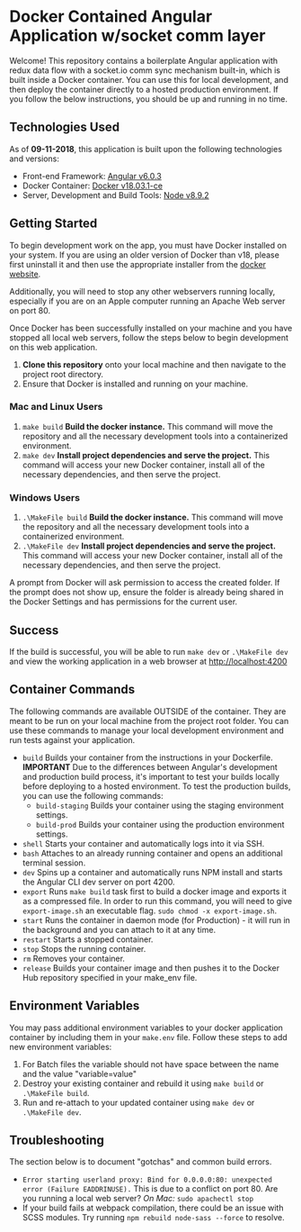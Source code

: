 # Docker Contained Angular Application w/socket comm layer

Welcome! This repository contains a boilerplate Angular application with redux data flow with a socket.io comm sync mechanism built-in, which is built inside a Docker container. You can use this for local development, and then deploy the container directly to a hosted production environment. If you follow the below instructions, you should be up and running in no time.

## Technologies Used

As of **09-11-2018**, this application is built upon the following technologies and versions:
- Front-end Framework:
    [Angular v6.0.3](https://angular.io)
- Docker Container:
    [Docker v18.03.1-ce](https://www.docker.com)
- Server, Development and Build Tools:
    [Node v8.9.2](https://nodejs.org/)

## Getting Started

To begin development work on the app, you must have Docker installed on your system. If you are using an older version of Docker than v18, please first uninstall it and then use the appropriate installer from the [docker website](https://docs.docker.com/engine/installation/).

Additionally, you will need to stop any other webservers running locally, especially if you are on an Apple computer running an Apache Web server on port 80.

Once Docker has been successfully installed on your machine and you have stopped all local web servers, follow the steps below to begin development on this web application.

1. **Clone this repository** onto your local machine and then navigate to the project root directory.
1. Ensure that Docker is installed and running on your machine.

### Mac and Linux Users

1. `make build`  **Build the docker instance.** This command will move the repository and all the necessary development tools into a containerized environment.
1. `make dev`  **Install project dependencies and serve the project.** This command will access your new Docker container, install all of the necessary dependencies, and then serve the project.

### Windows Users

1. `.\MakeFile build`  **Build the docker instance.** This command will move the repository and all the necessary development tools into a containerized environment.
1. `.\MakeFile dev`  **Install project dependencies and serve the project.** This command will access your new Docker container, install all of the necessary dependencies, and then serve the project.

A prompt from Docker will ask permission to access the created folder. If the prompt does not show up, ensure the folder is already being shared in the Docker Settings and has permissions for the current user.

## Success

If the build is successful, you will be able to run `make dev` or `.\MakeFile dev` and view the working application in a web browser at [http://localhost:4200](http://localhost:4200)

## Container Commands

The following commands are available OUTSIDE of the container. They are meant to be run on your local machine from the project root folder. You can use these commands to manage your local development environment and run tests against your application.

- `build` Builds your container from the instructions in your Dockerfile.  
    **IMPORTANT** Due to the differences between Angular's development and production build process, it's important to test your builds locally before deploying to a hosted environment. To test the production builds, you can use the following commands:
    - `build-staging` Builds your container using the staging environment settings.
    - `build-prod` Builds your container using the production environment settings.
- `shell` Starts your container and automatically logs into it via SSH.
- `bash` Attaches to an already running container and opens an additional terminal session.
- `dev` Spins up a container and automatically runs NPM install and starts the Angular CLI dev server on port 4200.
- `export` Runs `make build` task first to build a docker image and exports it as a compressed file. In order to run this command, you will need to give `export-image.sh` an executable flag. `sudo chmod -x export-image.sh`.
- `start` Runs the container in daemon mode (for Production) - it will run in the background and you can attach to it at any time.
- `restart` Starts a stopped container.
- `stop` Stops the running container.
- `rm` Removes your container.
- `release` Builds your container image and then pushes it to the Docker Hub repository specified in your make_env file.

## Environment Variables

You may pass additional environment variables to your docker application container by including them in your `make.env` file.
Follow these steps to add new environment variables:

1. For Batch files the variable should not have space between the name and the value "variable=value"
1. Destroy your existing container and rebuild it using `make build` or `.\MakeFile build`.
1. Run and re-attach to your updated container using `make dev` or `.\MakeFile dev`.

## Troubleshooting

The section below is to document "gotchas" and common build errors.

- `Error starting userland proxy: Bind for 0.0.0.0:80: unexpected error (Failure EADDRINUSE).`
  This is due to a conflict on port 80. Are you running a local web server?
  *On Mac:*
  `sudo apachectl stop`
- If your build fails at webpack compilation, there could be an issue with SCSS modules.
  Try running `npm rebuild node-sass --force` to resolve.
